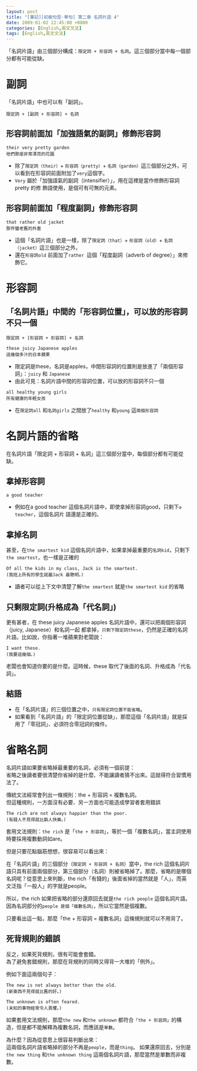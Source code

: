 ```yaml
---
layout: post
title: "[筆記][初級句型-單句] 第二章 名詞片語 4"
date: 2009-01-02 22:45:00 +0800
categories: [English,英文文法]
tags: [English,英文文法]
---
```


「名詞片語」由三個部分構成：`限定詞 + 形容詞 + 名詞`。這三個部分當中每一個部分都有可能從缺。

# 副詞

「名詞片語」中也可以有「副詞」。    

`限定詞 + [副詞 + 形容詞] + 名詞`

## 形容詞前面加「加強語氣的副詞」修飾形容詞

```
their very pretty garden
他們那座非常漂亮的花園
```

- 除了`限定詞（their）`+ `形容詞（pretty）`+ `名詞（garden）`這三個部分之外，可以看到在形容詞前面附加了`very`這個字。
- `Very` 屬於「加強語氣的副詞（intensifier）」，用在這裡是當作修飾形容詞pretty 的修
飾語使用，是個可有可無的元素。

## 形容詞前面加「程度副詞」修飾形容詞

```
that rather old jacket 
那件蠻老舊的外套
```

- 這個「名詞片語」也是一樣，除了`限定詞（that）`+ `形容詞（old）`+ `名詞（jacket）`這三個部分之外，
- 還在`形容詞old` 前面加了`rather `這個「程度副詞（adverb of degree）」來修飾它。


# 形容詞

## 「名詞片語」中間的「形容詞位置」，可以放的形容詞不只一個       

`限定詞 + [形容詞 + 形容詞] + 名詞`

```
these juicy Japanese apples 
這幾個多汁的日本蘋果
```

- 限定詞是these，名詞是apples，中間形容詞的位置則是放進了「兩個形容詞」：`juicy` 和
`Japanese`
- 由此可見：名詞片語中間的形容詞位置，可以放的形容詞不只一個


```
all healthy young girls 
所有健康的年輕女孩
```
- 在`限定詞all` 和`名詞girls` 之間放了`healthy` 和`young` 這`兩個形容詞 `


# 名詞片語的省略
在名詞片語「限定詞 + 形容詞 + 名詞」這三個部分當中，每個部分都有可能從缺。  

## 拿掉形容詞
```
a good teacher 
```
- 例如在a good teacher 這個名詞片語中，即使拿掉形容詞good，只剩下`a teacher`，這個名詞片
語還是正確的。      


## 拿掉名詞

甚至，在`the smartest kid` 這個名詞片語中，如果拿掉最重要的`名詞kid`，只剩下`the smartest`，也一樣是正確的

```
Of all the kids in my class, Jack is the smartest.
(我班上所有的學生就屬Jack 最聰明。)
```

- 讀者可以從上下文中清楚了解`the smartest` 就是`the smartest kid` 的省略


## 只剩限定詞(升格成為「代名詞」)

更有甚者，在 these juicy Japanese apples 名詞片語中，還可以把兩個形容詞（juicy, Japanese）和名詞一起
都拿掉，`只剩下限定詞these`，仍然是正確的名詞片語。比如說，你指著一堆蘋果對老闆說：

```
I want these.
(我要這幾個。)
```
老闆也會知道你要的是什麼。這時候，these 取代了後面的名詞、升格成為「代名詞」。

## 結語

- 在「名詞片語」的三個位置之中，`只有限定詞位置不能省略`。
- 如果看到「名詞片語」的「限定詞位置從缺」，那麼這個「名詞片語」就是採用了「零冠詞」、必須符合零冠詞的條件。

# 省略名詞

名詞片語如果要省略掉最重要的名詞，必須有一個前提：  
省略之後讀者要很清楚你省掉的是什麼、不能讓讀者猜不出來。這就得符合習慣用法了。      

傳統文法經常會列出一條規則：the + 形容詞 = 複數名詞。   
但這種規則，一方面沒有必要、另一方面也可能造成學習者套用錯誤

```
The rich are not always happier than the poor.
(有錢人不見得就比窮人快樂。)
```

套用文法規則：`the rich` 是「`the + 形容詞`」，等於一個「複數名詞」，當主詞使用時要採用複數動詞如are。      

但是只要花點腦筋想想，很容易可以看出來：        

在「名詞片語」的三個部分（`限定詞 + 形容詞 + 名詞`）當中，the rich 這個名詞片語只具有前面兩個部分，第三個部分（名詞）則被省略掉了。那麼，省略的是哪個名詞呢？從意思上來判斷，the rich「有錢的」後面省掉的當然就是「人」，而英文泛指「一般人」的字就是people。       

所以，the rich 如果把省略的部分還原回去就是`the rich people` 這個名詞片語。 
因為名詞部分的`people 是個「複數名詞」`，所以它當然是個複數。       

只要看出這一點，那麼「the + 形容詞 = 複數名詞」這條規則就可以不用背了。

## 死背規則的錯誤

反之，如果死背規則，很有可能會套錯。    
為了避免套錯規則，那麼在背規則的同時又得背一大堆的「例外」。        

例如下面這兩個句子：
```
The new is not always better than the old.
(新東西不見得就比舊的好。)

The unknown is often feared.
(未知的事物經常令人畏懼。)
```

如果套用文法規則，那麼`the new` 和`the unknown` 都符合`「the + 形容詞」`的構造，但是都不能解釋為複數名詞，而應該是`單數`。        

為什麼？因為從意思上很容易判斷出來：    
這兩個名詞片語省略掉的部分不再是`people`，而是`thing`。 
如果還原回去，分別是`the new thing` 和`the unknown thing` 這兩個名詞片語，那麼當然是單數而非複數。

